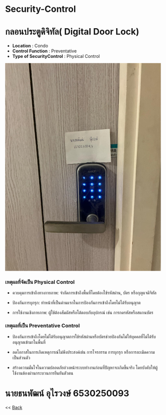 # Security-Control

# กลอนประตูดิจิทัล( Digital Door Lock)


- **Location** : Condo
- **Control Function** : Preventative
- **Type of SecurityControl** : Physical Control

![picture1](image/DigitalDoorLock.jpg)

<h3>เหตุผลที่จัดเป็น Physical Control</h3>
	
  - ควบคุมการเข้าถึงทางกายภาพ: จำกัดการเข้าถึงพื้นที่โดยต้องใช้รหัสผ่าน, บัตร หรือกุญแจดิจิทัล
	
  - ป้องกันการบุกรุก: ทำหน้าที่เป็นด่านแรกในการป้องกันการเข้าถึงโดยไม่ได้รับอนุญาต
	
  - การใช้งานเชิงกายภาพ: ผู้ใช้ต้องสัมผัสหรือโต้ตอบกับอุปกรณ์ เช่น การกดรหัสหรือสแกนบัตร

<h3>เหตุผลที่เป็น Preventative Control</h3>
	
  - ป้องกันการเข้าถึงโดยไม่ได้รับอนุญาตการใช้รหัสผ่านหรือบัตรช่วยป้องกันไม่ให้บุคคลที่ไม่ได้รับอนุญาตเข้ามาในพื้นที่
	
  - ลดโอกาสในการเกิดเหตุการณ์ไม่พึงประสงค์เช่น การโจรกรรม การบุกรุก หรือการละเมิดความเป็นส่วนตัว
	
  - สร้างความมั่นใจในความปลอดภัยล่วงหน้าระบบทำงานก่อนที่ปัญหาจะเกิดขึ้นจริง โดยบังคับให้ผู้ใช้งานต้องผ่านกระบวนการยืนยันตัวตน

<h1>นายธนพัฒน์ อุไรวงษ์ 6530250093</h1>

<< [Back](readme.md)
